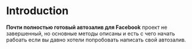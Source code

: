 Introduction
============


**Почти полностью готовый автозалив для Facebook** проект не завершенный, но основные методы описаны и есть с чего начать рабоать если вы давно хотели попробовать написать свой автозалив.
